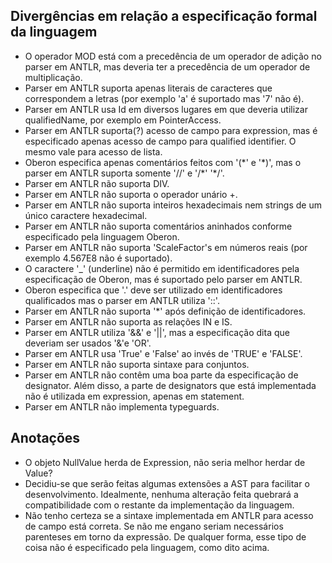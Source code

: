 ## Divergências em relação a especificação formal da linguagem
- O operador MOD está com a precedência de um operador de adição no parser em ANTLR, mas deveria ter a precedência de um operador de multiplicação.
- Parser em ANTLR suporta apenas literais de caracteres que correspondem a letras (por exemplo 'a' é suportado mas '7' não é).
- Parser em ANTLR usa Id em diversos lugares em que deveria utilizar qualifiedName, por exemplo em PointerAccess.
- Parser em ANTLR suporta(?) acesso de campo para expression, mas é especificado apenas acesso de campo para qualified identifier. O mesmo vale para acesso de lista.
- Oberon especifica apenas comentários feitos com '(\*' e  '\*)', mas o parser em ANTLR suporta somente '//' e '/\*' '\*/'.
- Parser em ANTLR não suporta DIV.
- Parser em ANTLR não suporta o operador unário +.
- Parser em ANTLR não suporta inteiros hexadecimais nem strings de um único caractere hexadecimal.
- Parser em ANTLR não suporta comentários aninhados conforme especificado pela linguagem Oberon.
- Parser em ANTLR não suporta 'ScaleFactor's em números reais (por exemplo 4.567E8 não é suportado).
- O caractere '\_' (underline) não é permitido em identificadores pela especificação de Oberon, mas é suportado pelo parser em ANTLR.
- Oberon especifica que '.' deve ser utilizado em identificadores qualificados mas o parser em ANTLR utiliza '::'.
- Parser em ANTLR não suporta '*' após definição de identificadores.
- Parser em ANTLR não suporta as relações IN e IS.
- Parser em ANTLR utiliza '&&' e '||', mas a especificação dita que deveriam ser usados '&'e 'OR'.
- Parser em ANTLR usa 'True' e 'False' ao invés de 'TRUE' e 'FALSE'.
- Parser em ANTLR não suporta sintaxe para conjuntos.
- Parser em ANTLR não contêm uma boa parte da especificação de designator. Além disso, a parte de designators que está implementada não é utilizada em expression, apenas em statement.
- Parser em ANTLR não implementa typeguards.

## Anotações
- O objeto NullValue herda de Expression, não seria melhor herdar de Value?
- Decidiu-se que serão feitas algumas extensões a AST para facilitar o desenvolvimento. Idealmente, nenhuma alteração feita quebrará a compatibilidade com o restante da implementação da linguagem.
- Não tenho certeza se a sintaxe implementada em ANTLR para acesso de campo está correta. Se não me engano seriam necessários parenteses em torno da expressão. De qualquer forma, esse tipo de coisa não é especificado pela linguagem, como dito acima.